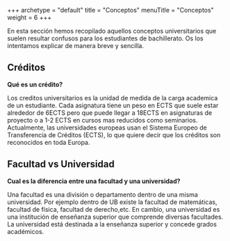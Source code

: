 +++
archetype = "default"
title = "Conceptos"
menuTitle = "Conceptos"
weight = 6
+++

En esta sección hemos recopilado aquellos conceptos universitarios que suelen resultar confusos para los estudiantes de bachillerato. Os los intentamos explicar de manera breve y sencilla.

## Créditos

**Qué es un crédito?**

Los creditos universitarios es la unidad de medida de la carga academica de un estudiante. Cada asignatura tiene un peso en ECTS que suele estar alrededor de 6ECTS pero que puede llegar a 18ECTS en asignaturas de proyecto o a 1-2 ECTS en cursos mas reducidos como seminarios. Actualmente, las universidades europeas usan el Sistema Europeo de Transferencia de Créditos (ECTS), lo que quiere decir que los créditos son reconocidos en toda Europa.

## Facultad vs Universidad

**Cual es la diferencia entre una facultad y una universidad?**

Una facultad es una división o departamento dentro de una misma universidad. Por ejemplo dentro de UB existe la facultad de matemáticas, facultad de física, facultad de derecho,etc.
En cambio, una universidad es una institución de enseñanza superior que comprende diversas facultades. La universidad está destinada a la enseñanza superior y concede grados académicos.



